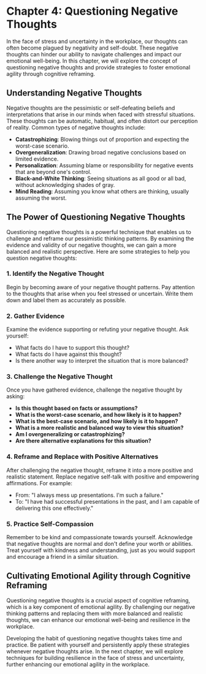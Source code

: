 Chapter 4: Questioning Negative Thoughts
========================================

In the face of stress and uncertainty in the workplace, our thoughts can often become plagued by negativity and self-doubt. These negative thoughts can hinder our ability to navigate challenges and impact our emotional well-being. In this chapter, we will explore the concept of questioning negative thoughts and provide strategies to foster emotional agility through cognitive reframing.

Understanding Negative Thoughts
-------------------------------

Negative thoughts are the pessimistic or self-defeating beliefs and interpretations that arise in our minds when faced with stressful situations. These thoughts can be automatic, habitual, and often distort our perception of reality. Common types of negative thoughts include:

* **Catastrophizing**: Blowing things out of proportion and expecting the worst-case scenario.
* **Overgeneralization**: Drawing broad negative conclusions based on limited evidence.
* **Personalization**: Assuming blame or responsibility for negative events that are beyond one's control.
* **Black-and-White Thinking**: Seeing situations as all good or all bad, without acknowledging shades of gray.
* **Mind Reading**: Assuming you know what others are thinking, usually assuming the worst.

The Power of Questioning Negative Thoughts
------------------------------------------

Questioning negative thoughts is a powerful technique that enables us to challenge and reframe our pessimistic thinking patterns. By examining the evidence and validity of our negative thoughts, we can gain a more balanced and realistic perspective. Here are some strategies to help you question negative thoughts:

### 1. **Identify the Negative Thought**

Begin by becoming aware of your negative thought patterns. Pay attention to the thoughts that arise when you feel stressed or uncertain. Write them down and label them as accurately as possible.

### 2. **Gather Evidence**

Examine the evidence supporting or refuting your negative thought. Ask yourself:

* What facts do I have to support this thought?
* What facts do I have against this thought?
* Is there another way to interpret the situation that is more balanced?

### 3. **Challenge the Negative Thought**

Once you have gathered evidence, challenge the negative thought by asking:

* **Is this thought based on facts or assumptions?**
* **What is the worst-case scenario, and how likely is it to happen?**
* **What is the best-case scenario, and how likely is it to happen?**
* **What is a more realistic and balanced way to view this situation?**
* **Am I overgeneralizing or catastrophizing?**
* **Are there alternative explanations for this situation?**

### 4. **Reframe and Replace with Positive Alternatives**

After challenging the negative thought, reframe it into a more positive and realistic statement. Replace negative self-talk with positive and empowering affirmations. For example:

* From: "I always mess up presentations. I'm such a failure."
* To: "I have had successful presentations in the past, and I am capable of delivering this one effectively."

### 5. **Practice Self-Compassion**

Remember to be kind and compassionate towards yourself. Acknowledge that negative thoughts are normal and don't define your worth or abilities. Treat yourself with kindness and understanding, just as you would support and encourage a friend in a similar situation.

Cultivating Emotional Agility through Cognitive Reframing
---------------------------------------------------------

Questioning negative thoughts is a crucial aspect of cognitive reframing, which is a key component of emotional agility. By challenging our negative thinking patterns and replacing them with more balanced and realistic thoughts, we can enhance our emotional well-being and resilience in the workplace.

Developing the habit of questioning negative thoughts takes time and practice. Be patient with yourself and persistently apply these strategies whenever negative thoughts arise. In the next chapter, we will explore techniques for building resilience in the face of stress and uncertainty, further enhancing our emotional agility in the workplace.
